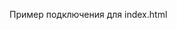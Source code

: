 Пример подключения для index.html

<link rel="stylesheet" href="./qform-chat/dist/style.min.css">
<script defer type="module" src="./qform-chat/dist/main.js"></script>
